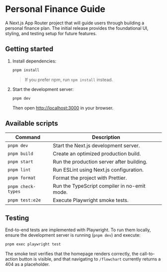 # Personal Finance Guide

A Next.js App Router project that will guide users through building a personal finance plan. The initial release provides the foundational UI, styling, and testing setup for future features.

## Getting started

1. Install dependencies:
   ```bash
   pnpm install
   ```
   > If you prefer npm, run `npm install` instead.
2. Start the development server:
   ```bash
   pnpm dev
   ```
   Then open [http://localhost:3000](http://localhost:3000) in your browser.

## Available scripts

| Command | Description |
| --- | --- |
| `pnpm dev` | Start the Next.js development server. |
| `pnpm build` | Create an optimized production build. |
| `pnpm start` | Run the production server after building. |
| `pnpm lint` | Run ESLint using Next.js configuration. |
| `pnpm format` | Format the project with Prettier. |
| `pnpm check-types` | Run the TypeScript compiler in no-emit mode. |
| `pnpm test:e2e` | Execute Playwright smoke tests. |

## Testing

End-to-end tests are implemented with Playwright. To run them locally, ensure the development server is running (`pnpm dev`) and execute:

```bash
pnpm exec playwright test
```

The smoke test verifies that the homepage renders correctly, the call-to-action button is visible, and that navigating to `/flowchart` currently returns a 404 as a placeholder.

